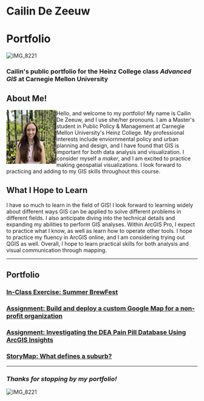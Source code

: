 # Cailin De Zeeuw
# Portfolio

![IMG_8221](https://user-images.githubusercontent.com/117120584/206813422-e2f5be08-df1e-4d47-9bef-91f8a506f38c.jpg)

### Cailin's public portfolio for the Heinz College class *Advanced GIS* at Carnegie Mellon University

## About Me!
<img align="left" width="132" height="142" src="headshot2.jpg">

Hello, and welcome to my portfolio! My name is Cailin De Zeeuw, and I use she/her pronouns. I am a Master's student in Public Policy & Management at Carnegie Mellon University's Heinz College. My professional interests include enviornmental policy and urban planning and design, and I have found that GIS is important for both data analysis and visualization. I consider myself a *maker*, and I am excited to practice making geospatial visualizations. I look forward to practicing and adding to my GIS skills throughout this course.  

## What I Hope to Learn
I have so much to learn in the field of GIS! I look forward to learning widely about different ways GIS can be applied to solve different problems in different fields. I also anticipate diving into the technical details and expanding my abilities to perform GIS analyses. Within ArcGIS Pro, I expect to practice what I know, as well as learn how to operate other tools. I hope to practice my fluency in ArcGIS online, and I am considering trying out QGIS as well. Overall, I hope to learn practical skills for both analysis and visual communication through mapping.


---
## Portfolio
### [In-Class Exercise: Summer BrewFest](https://cailindz.github.io/GIS_Portfolio/summerbrew.html)
### [Assignment: Build and deploy a custom Google Map for a non-profit organization](https://cailindz.github.io/GIS_Portfolio/custom_google_map.html)
### [Assignment: Investigating the DEA Pain Pill Database Using ArcGIS Insights](https://cailindz.github.io/GIS_Portfolio/DEA_database)
### [StoryMap: What defines a suburb?](https://cailindz.github.io/GIS_Portfolio/storymap_suburbs)


---

### *Thanks for stopping by my portfolio!* 

![IMG_8221](https://user-images.githubusercontent.com/117120584/206813102-de15cc89-7534-4eea-9e4d-60f64a3a5ce8.jpg)
